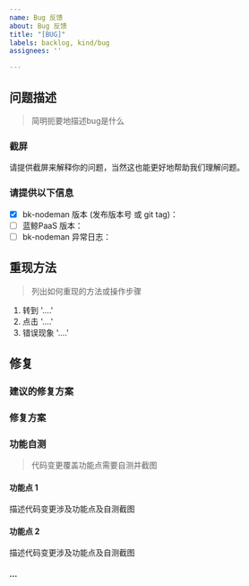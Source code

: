 ```yaml
---
name: Bug 反馈
about: Bug 反馈
title: "[BUG]"
labels: backlog, kind/bug
assignees: ''

---
```


## 问题描述

> 简明扼要地描述bug是什么

### 截屏

请提供截屏来解释你的问题，当然这也能更好地帮助我们理解问题。

### 请提供以下信息

- [x] bk-nodeman 版本 (发布版本号 或 git
  tag)： <!-- `示例： V3.1.32-ce 或者 git sha. 请不要使用 "最新版本" 或 "当前版本"等无法准确定位代码版本的语句描述`  -->
- [ ] 蓝鲸PaaS 版本：<!-- `<示例：PaaS 3.0.58、PaaSAgent 3.0.9`  -->
- [ ] bk-nodeman 异常日志：

## 重现方法

> 列出如何重现的方法或操作步骤

1. 转到 '....'
2. 点击 '....'
3. 错误现象 '....'

## 修复

### 建议的修复方案

### 修复方案

### 功能自测

> 代码变更覆盖功能点需要自测并截图

#### 功能点 1

描述代码变更涉及功能点及自测截图

#### 功能点 2

描述代码变更涉及功能点及自测截图

#### ...
